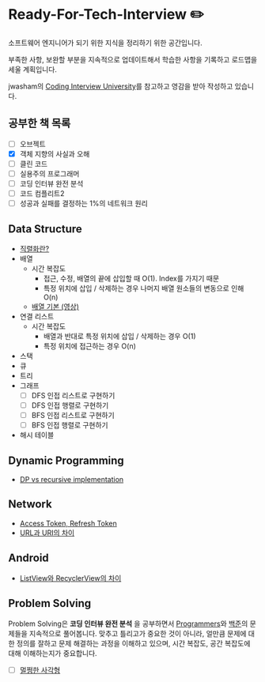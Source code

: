 # Ready-For-Tech-Interview :pencil2:

소프트웨어 엔지니어가 되기 위한 지식을 정리하기 위한 공간입니다.

부족한 사항, 보완할 부분을 지속적으로 업데이트해서 학습한 사항을 기록하고 로드맵을 세울 계획입니다.

jwasham의 [Coding Interview University](https://github.com/jwasham/coding-interview-university/blob/main/translations/README-ko.md#%EC%9D%B4%EA%B1%B8-%EC%99%9C-%EC%8D%A8%EC%95%BC%ED%95%98%EC%A3%A0)를 참고하고 영감을 받아 작성하고 있습니다.

## 공부한 책 목록

- [ ] 오브젝트
- [x] 객체 지향의 사실과 오해
- [ ] 클린 코드
- [ ] 실용주의 프로그래머
- [ ] 코딩 인터뷰 완전 분석
- [ ] 코드 컴플리트2
- [ ] 성공과 실패를 결정하는 1%의 네트워크 원리

## Data Structure

- [직렬화란?](#직렬화란)
- 배열
  - 시간 복잡도
    - 접근, 수정, 배열의 끝에 삽입할 때 O(1). Index를 가지기 때문
    - 특정 위치에 삽입 / 삭제하는 경우 나머지 배열 원소들의 변동으로 인해 O(n)
  - [배열 기본 (영상)](https://www.coursera.org/lecture/data-structures/arrays-OsBSF)
- 연결 리스트
  - 시간 복잡도
    - 배열과 반대로 특정 위치에 삽입 / 삭제하는 경우 O(1)
    - 특정 위치에 접근하는 경우 O(n)
- 스택
- 큐
- 트리
- 그래프
  - [ ] DFS 인접 리스트로 구현하기
  - [ ] DFS 인접 행렬로 구현하기
  - [ ] BFS 인접 리스트로 구현하기
  - [ ] BFS 인접 행렬로 구현하기
- 해시 테이블

## Dynamic Programming

- [DP vs recursive implementation](https://www.coursera.org/lecture/algorithmic-thinking-2/dp-vs-recursive-implementation-M999a)

## Network

- [Access Token, Refresh Token](#token의-정의)
- [URL과 URI의 차이](#url과-uri의-차이)

## Android

- [ListView와 RecyclerView의 차이](#listview와-recyclerview의-차이) 

## Problem Solving

Problem Solving은 **코딩 인터뷰 완전 분석** 을 공부하면서 [Programmers](https://programmers.co.kr/learn/challenges)와 [백준](https://www.acmicpc.net/)의 문제들을 지속적으로 풀어봅니다. 맞추고 틀리고가 중요한 것이 아니라, 얼만큼 문제에 대한 정의를 잘하고 문제 해결하는 과정을 이해하고 있으며, 시간 복잡도, 공간 복잡도에 대해 이해하는지가 중요합니다.

- [ ] [멀쩡한 사각형](https://programmers.co.kr/learn/courses/30/lessons/62048)